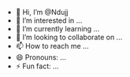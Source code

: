 - 👋 Hi, I’m @Ndujj
- 👀 I’m interested in ...
- 🌱 I’m currently learning ...
- 💞️ I’m looking to collaborate on ...
- 📫 How to reach me ...
- 😄 Pronouns: ...
- ⚡ Fun fact: ...

<!---
Ndujj/Ndujj is a ✨ special ✨ repository because its `README.md` (this file) appears on your GitHub profile.
You can click the Preview link to take a look at your changes.
--->
